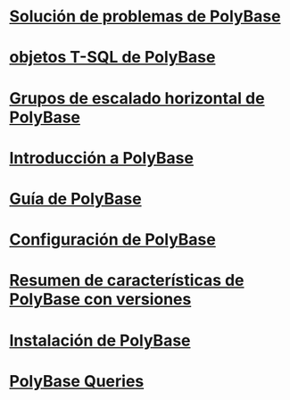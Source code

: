 # [Solución de problemas de PolyBase](polybase-troubleshooting.md)
# [objetos T-SQL de PolyBase](polybase-t-sql-objects.md)
# [Grupos de escalado horizontal de PolyBase](polybase-scale-out-groups.md)
# [Introducción a PolyBase](get-started-with-polybase.md)
# [Guía de PolyBase](polybase-guide.md)
# [Configuración de PolyBase](polybase-configuration.md)
# [Resumen de características de PolyBase con versiones](polybase-versioned-feature-summary.md)
# [Instalación de PolyBase](polybase-installation.md)
# [PolyBase Queries](polybase-queries.md)
